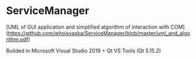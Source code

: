 # ServiceManager

[UML of GUI application and simplified algorithm of interaction with COM] (https://github.com/whoisvaska/ServiceManager/blob/master/uml_and_algorithm.pdf)

Builded in Microsoft Visual Studio 2019 + Qt VS Tools (Qt 5.15.2)
  
